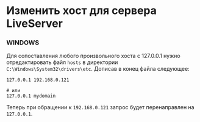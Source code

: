 # Изменить хост для сервера LiveServer

### WINDOWS

Для сопоставления любого произвольного хоста с 127.0.0.1 нужно отредактировать файл `hosts` в директории `C:\Windows\System32\drivers\etc`. Дописав в конец файла следующее:

```
127.0.0.1 192.168.0.121

# или
127.0.0.1 mydomain
```

Теперь при обращении к `192.168.0.121` запрос будет перенаправлен на `127.0.0.1`.